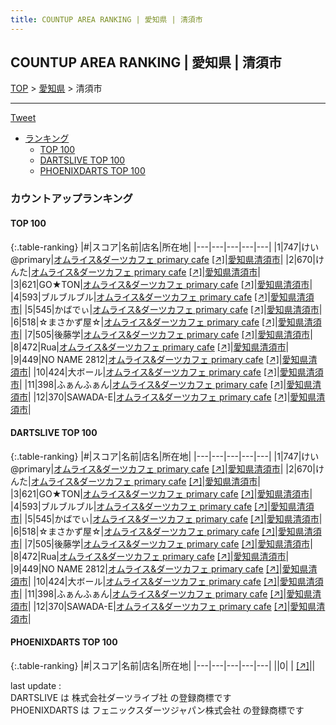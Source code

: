 ```yaml
---
title: COUNTUP AREA RANKING | 愛知県 | 清須市
---
```

## COUNTUP AREA RANKING | 愛知県 | 清須市

[TOP](/darts/rank/) > [愛知県](/darts/rank/愛知県/) > 清須市

___

<a href="https://twitter.com/share?ref_src=twsrc%5Etfw" data-text="COUNTUP AREA RANKING | 愛知県清須市" class="twitter-share-button" data-hashtags="DARTSLIVE,PHOENIXDARTS,darts,ダーツ" data-show-count="false">Tweet</a>

* [ランキング](#カウントアップランキング)
    * [TOP 100](#top-100)
    * [DARTSLIVE TOP 100](#dartslive-top-100)
    * [PHOENIXDARTS TOP 100](#phoenixdarts-top-100)

### カウントアップランキング

#### TOP 100



{:.table-ranking}
|#|スコア|名前|店名|所在地|
|---|---|---|---|---|
|1|747|<span class="rank-name-dl">けい@primary</span>|<a href="/darts/rank/shops/ca9abd6470d5e4550d9b047a20a7ba1e.html">オムライス&ダーツカフェ primary cafe</a> <a href="https://search.dartslive.com/jp/shop/ca9abd6470d5e4550d9b047a20a7ba1e">[↗]</a>|<a href="/darts/rank/愛知県/清須市">愛知県清須市</a>|
|2|670|<span class="rank-name-dl">けんた</span>|<a href="/darts/rank/shops/ca9abd6470d5e4550d9b047a20a7ba1e.html">オムライス&ダーツカフェ primary cafe</a> <a href="https://search.dartslive.com/jp/shop/ca9abd6470d5e4550d9b047a20a7ba1e">[↗]</a>|<a href="/darts/rank/愛知県/清須市">愛知県清須市</a>|
|3|621|<span class="rank-name-dl">GO★TON</span>|<a href="/darts/rank/shops/ca9abd6470d5e4550d9b047a20a7ba1e.html">オムライス&ダーツカフェ primary cafe</a> <a href="https://search.dartslive.com/jp/shop/ca9abd6470d5e4550d9b047a20a7ba1e">[↗]</a>|<a href="/darts/rank/愛知県/清須市">愛知県清須市</a>|
|4|593|<span class="rank-name-dl">ブルブルブル</span>|<a href="/darts/rank/shops/ca9abd6470d5e4550d9b047a20a7ba1e.html">オムライス&ダーツカフェ primary cafe</a> <a href="https://search.dartslive.com/jp/shop/ca9abd6470d5e4550d9b047a20a7ba1e">[↗]</a>|<a href="/darts/rank/愛知県/清須市">愛知県清須市</a>|
|5|545|<span class="rank-name-dl">かばでぃ</span>|<a href="/darts/rank/shops/ca9abd6470d5e4550d9b047a20a7ba1e.html">オムライス&ダーツカフェ primary cafe</a> <a href="https://search.dartslive.com/jp/shop/ca9abd6470d5e4550d9b047a20a7ba1e">[↗]</a>|<a href="/darts/rank/愛知県/清須市">愛知県清須市</a>|
|6|518|<span class="rank-name-dl">☆まさかず屋☆</span>|<a href="/darts/rank/shops/ca9abd6470d5e4550d9b047a20a7ba1e.html">オムライス&ダーツカフェ primary cafe</a> <a href="https://search.dartslive.com/jp/shop/ca9abd6470d5e4550d9b047a20a7ba1e">[↗]</a>|<a href="/darts/rank/愛知県/清須市">愛知県清須市</a>|
|7|505|<span class="rank-name-dl">後藤学</span>|<a href="/darts/rank/shops/ca9abd6470d5e4550d9b047a20a7ba1e.html">オムライス&ダーツカフェ primary cafe</a> <a href="https://search.dartslive.com/jp/shop/ca9abd6470d5e4550d9b047a20a7ba1e">[↗]</a>|<a href="/darts/rank/愛知県/清須市">愛知県清須市</a>|
|8|472|<span class="rank-name-dl">Rua</span>|<a href="/darts/rank/shops/ca9abd6470d5e4550d9b047a20a7ba1e.html">オムライス&ダーツカフェ primary cafe</a> <a href="https://search.dartslive.com/jp/shop/ca9abd6470d5e4550d9b047a20a7ba1e">[↗]</a>|<a href="/darts/rank/愛知県/清須市">愛知県清須市</a>|
|9|449|<span class="rank-name-dl">NO NAME 2812</span>|<a href="/darts/rank/shops/ca9abd6470d5e4550d9b047a20a7ba1e.html">オムライス&ダーツカフェ primary cafe</a> <a href="https://search.dartslive.com/jp/shop/ca9abd6470d5e4550d9b047a20a7ba1e">[↗]</a>|<a href="/darts/rank/愛知県/清須市">愛知県清須市</a>|
|10|424|<span class="rank-name-dl">大ボール</span>|<a href="/darts/rank/shops/ca9abd6470d5e4550d9b047a20a7ba1e.html">オムライス&ダーツカフェ primary cafe</a> <a href="https://search.dartslive.com/jp/shop/ca9abd6470d5e4550d9b047a20a7ba1e">[↗]</a>|<a href="/darts/rank/愛知県/清須市">愛知県清須市</a>|
|11|398|<span class="rank-name-dl">ふぁんふぁん</span>|<a href="/darts/rank/shops/ca9abd6470d5e4550d9b047a20a7ba1e.html">オムライス&ダーツカフェ primary cafe</a> <a href="https://search.dartslive.com/jp/shop/ca9abd6470d5e4550d9b047a20a7ba1e">[↗]</a>|<a href="/darts/rank/愛知県/清須市">愛知県清須市</a>|
|12|370|<span class="rank-name-dl">SAWADA-E</span>|<a href="/darts/rank/shops/ca9abd6470d5e4550d9b047a20a7ba1e.html">オムライス&ダーツカフェ primary cafe</a> <a href="https://search.dartslive.com/jp/shop/ca9abd6470d5e4550d9b047a20a7ba1e">[↗]</a>|<a href="/darts/rank/愛知県/清須市">愛知県清須市</a>|


#### DARTSLIVE TOP 100



{:.table-ranking}
|#|スコア|名前|店名|所在地|
|---|---|---|---|---|
|1|747|<span class="rank-name-dl">けい@primary</span>|<a href="/darts/rank/shops/ca9abd6470d5e4550d9b047a20a7ba1e.html">オムライス&ダーツカフェ primary cafe</a> <a href="https://search.dartslive.com/jp/shop/ca9abd6470d5e4550d9b047a20a7ba1e">[↗]</a>|<a href="/darts/rank/愛知県/清須市">愛知県清須市</a>|
|2|670|<span class="rank-name-dl">けんた</span>|<a href="/darts/rank/shops/ca9abd6470d5e4550d9b047a20a7ba1e.html">オムライス&ダーツカフェ primary cafe</a> <a href="https://search.dartslive.com/jp/shop/ca9abd6470d5e4550d9b047a20a7ba1e">[↗]</a>|<a href="/darts/rank/愛知県/清須市">愛知県清須市</a>|
|3|621|<span class="rank-name-dl">GO★TON</span>|<a href="/darts/rank/shops/ca9abd6470d5e4550d9b047a20a7ba1e.html">オムライス&ダーツカフェ primary cafe</a> <a href="https://search.dartslive.com/jp/shop/ca9abd6470d5e4550d9b047a20a7ba1e">[↗]</a>|<a href="/darts/rank/愛知県/清須市">愛知県清須市</a>|
|4|593|<span class="rank-name-dl">ブルブルブル</span>|<a href="/darts/rank/shops/ca9abd6470d5e4550d9b047a20a7ba1e.html">オムライス&ダーツカフェ primary cafe</a> <a href="https://search.dartslive.com/jp/shop/ca9abd6470d5e4550d9b047a20a7ba1e">[↗]</a>|<a href="/darts/rank/愛知県/清須市">愛知県清須市</a>|
|5|545|<span class="rank-name-dl">かばでぃ</span>|<a href="/darts/rank/shops/ca9abd6470d5e4550d9b047a20a7ba1e.html">オムライス&ダーツカフェ primary cafe</a> <a href="https://search.dartslive.com/jp/shop/ca9abd6470d5e4550d9b047a20a7ba1e">[↗]</a>|<a href="/darts/rank/愛知県/清須市">愛知県清須市</a>|
|6|518|<span class="rank-name-dl">☆まさかず屋☆</span>|<a href="/darts/rank/shops/ca9abd6470d5e4550d9b047a20a7ba1e.html">オムライス&ダーツカフェ primary cafe</a> <a href="https://search.dartslive.com/jp/shop/ca9abd6470d5e4550d9b047a20a7ba1e">[↗]</a>|<a href="/darts/rank/愛知県/清須市">愛知県清須市</a>|
|7|505|<span class="rank-name-dl">後藤学</span>|<a href="/darts/rank/shops/ca9abd6470d5e4550d9b047a20a7ba1e.html">オムライス&ダーツカフェ primary cafe</a> <a href="https://search.dartslive.com/jp/shop/ca9abd6470d5e4550d9b047a20a7ba1e">[↗]</a>|<a href="/darts/rank/愛知県/清須市">愛知県清須市</a>|
|8|472|<span class="rank-name-dl">Rua</span>|<a href="/darts/rank/shops/ca9abd6470d5e4550d9b047a20a7ba1e.html">オムライス&ダーツカフェ primary cafe</a> <a href="https://search.dartslive.com/jp/shop/ca9abd6470d5e4550d9b047a20a7ba1e">[↗]</a>|<a href="/darts/rank/愛知県/清須市">愛知県清須市</a>|
|9|449|<span class="rank-name-dl">NO NAME 2812</span>|<a href="/darts/rank/shops/ca9abd6470d5e4550d9b047a20a7ba1e.html">オムライス&ダーツカフェ primary cafe</a> <a href="https://search.dartslive.com/jp/shop/ca9abd6470d5e4550d9b047a20a7ba1e">[↗]</a>|<a href="/darts/rank/愛知県/清須市">愛知県清須市</a>|
|10|424|<span class="rank-name-dl">大ボール</span>|<a href="/darts/rank/shops/ca9abd6470d5e4550d9b047a20a7ba1e.html">オムライス&ダーツカフェ primary cafe</a> <a href="https://search.dartslive.com/jp/shop/ca9abd6470d5e4550d9b047a20a7ba1e">[↗]</a>|<a href="/darts/rank/愛知県/清須市">愛知県清須市</a>|
|11|398|<span class="rank-name-dl">ふぁんふぁん</span>|<a href="/darts/rank/shops/ca9abd6470d5e4550d9b047a20a7ba1e.html">オムライス&ダーツカフェ primary cafe</a> <a href="https://search.dartslive.com/jp/shop/ca9abd6470d5e4550d9b047a20a7ba1e">[↗]</a>|<a href="/darts/rank/愛知県/清須市">愛知県清須市</a>|
|12|370|<span class="rank-name-dl">SAWADA-E</span>|<a href="/darts/rank/shops/ca9abd6470d5e4550d9b047a20a7ba1e.html">オムライス&ダーツカフェ primary cafe</a> <a href="https://search.dartslive.com/jp/shop/ca9abd6470d5e4550d9b047a20a7ba1e">[↗]</a>|<a href="/darts/rank/愛知県/清須市">愛知県清須市</a>|


#### PHOENIXDARTS TOP 100



{:.table-ranking}
|#|スコア|名前|店名|所在地|
|---|---|---|---|---|
||0|<span class="rank-name-dl"> </span>|<a href="/darts/rank/shops/.html"></a> <a href="">[↗]</a>|<a href="/darts/rank//"></a>|


<div class="footer border-top border-gray-light mt-5 pt-3 text-right text-gray">
    last update : <span style="font-weight: italic" id="foot_last_modified"></span><br />
    DARTSLIVE は 株式会社ダーツライブ社 の登録商標です<br />
    PHOENIXDARTS は フェニックスダーツジャパン株式会社 の登録商標です<br />
</div>

<script src="https://cdnjs.cloudflare.com/ajax/libs/jquery.tablesorter/2.31.3/js/jquery.tablesorter.min.js" integrity="sha512-qzgd5cYSZcosqpzpn7zF2ZId8f/8CHmFKZ8j7mU4OUXTNRd5g+ZHBPsgKEwoqxCtdQvExE5LprwwPAgoicguNg==" crossorigin="anonymous" referrerpolicy="no-referrer"></script>
<link rel="stylesheet" href="https://cdnjs.cloudflare.com/ajax/libs/jquery.tablesorter/2.31.3/css/theme.default.min.css" integrity="sha512-wghhOJkjQX0Lh3NSWvNKeZ0ZpNn+SPVXX1Qyc9OCaogADktxrBiBdKGDoqVUOyhStvMBmJQ8ZdMHiR3wuEq8+w==" crossorigin="anonymous" referrerpolicy="no-referrer" />
<script>
$(function() {
    $(".table-ranking").tablesorter({sortList:[[0, 0]]});
    $("#foot_last_modified").text(formatDate(new Date(document.lastModified), 'yyyy-MM-dd HH:mm:ss'));
});
</script>

<script async src="https://platform.twitter.com/widgets.js" charset="utf-8"></script>